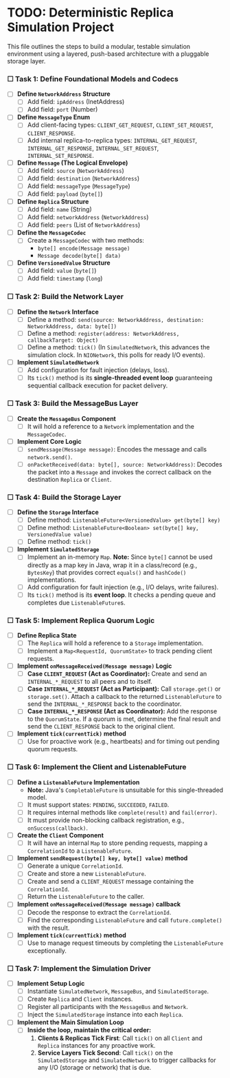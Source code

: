 # TODO: Deterministic Replica Simulation Project

This file outlines the steps to build a modular, testable simulation environment using a layered, push-based architecture with a pluggable storage layer.

### ☐ **Task 1: Define Foundational Models and Codecs**

-   [ ] **Define `NetworkAddress` Structure**
    -   [ ] Add field: `ipAddress` (InetAddress)
    -   [ ] Add field: `port` (Number)

-   [ ] **Define `MessageType` Enum**
    -   [ ] Add client-facing types: `CLIENT_GET_REQUEST`, `CLIENT_SET_REQUEST`, `CLIENT_RESPONSE`.
    -   [ ] Add internal replica-to-replica types: `INTERNAL_GET_REQUEST`, `INTERNAL_GET_RESPONSE`, `INTERNAL_SET_REQUEST`, `INTERNAL_SET_RESPONSE`.

-   [ ] **Define `Message` (The Logical Envelope)**
    -   [ ] Add field: `source` (`NetworkAddress`)
    -   [ ] Add field: `destination` (`NetworkAddress`)
    -   [ ] Add field: `messageType` (`MessageType`)
    -   [ ] Add field: `payload` (`byte[]`)

-   [ ] **Define `Replica` Structure**
    -   [ ] Add field: `name` (String)
    -   [ ] Add field: `networkAddress` (`NetworkAddress`)
    -   [ ] Add field: `peers` (List of `NetworkAddress`)

-   [ ] **Define the `MessageCodec`**
    -   [ ] Create a `MessageCodec` with two methods:
        -   `byte[] encode(Message message)`
        -   `Message decode(byte[] data)`

-   [ ] **Define `VersionedValue` Structure**
    -   [ ] Add field: `value` (`byte[]`)
    -   [ ] Add field: `timestamp` (`long`)

### ☐ **Task 2: Build the Network Layer**

-   [ ] **Define the `Network` Interface**
    -   [ ] Define a method: `send(source: NetworkAddress, destination: NetworkAddress, data: byte[])`
    -   [ ] Define a method: `register(address: NetworkAddress, callbackTarget: Object)`
    -   [ ] Define a method: `tick()` (In `SimulatedNetwork`, this advances the simulation clock. In `NIONetwork`, this polls for ready I/O events).

-   [ ] **Implement `SimulatedNetwork`**
    -   [ ] Add configuration for fault injection (delays, loss).
    -   [ ] Its `tick()` method is its **single-threaded event loop** guaranteeing sequential callback execution for packet delivery.

### ☐ **Task 3: Build the MessageBus Layer**

-   [ ] **Create the `MessageBus` Component**
    -   [ ] It will hold a reference to a `Network` implementation and the `MessageCodec`.

-   [ ] **Implement Core Logic**
    -   [ ] `sendMessage(Message message)`: Encodes the message and calls `network.send()`.
    -   [ ] `onPacketReceived(data: byte[], source: NetworkAddress)`: Decodes the packet into a `Message` and invokes the correct callback on the destination `Replica` or `Client`.

### ☐ **Task 4: Build the Storage Layer**

-   [ ] **Define the `Storage` Interface**
    -   [ ] Define method: `ListenableFuture<VersionedValue> get(byte[] key)`
    -   [ ] Define method: `ListenableFuture<Boolean> set(byte[] key, VersionedValue value)`
    -   [ ] Define method: `tick()`

-   [ ] **Implement `SimulatedStorage`**
    -   [ ] Implement an in-memory `Map`. **Note:** Since `byte[]` cannot be used directly as a map key in Java, wrap it in a class/record (e.g., `BytesKey`) that provides correct `equals()` and `hashCode()` implementations.
    -   [ ] Add configuration for fault injection (e.g., I/O delays, write failures).
    -   [ ] Its `tick()` method is its **event loop**. It checks a pending queue and completes due `ListenableFuture`s.

### ☐ **Task 5: Implement Replica Quorum Logic**

-   [ ] **Define Replica State**
    -   [ ] The `Replica` will hold a reference to a `Storage` implementation.
    -   [ ] Implement a `Map<RequestId, QuorumState>` to track pending client requests.

-   [ ] **Implement `onMessageReceived(Message message)` Logic**
    -   [ ] **Case `CLIENT_REQUEST` (Act as Coordinator):** Create and send an `INTERNAL_*_REQUEST` to all peers and to itself.
    -   [ ] **Case `INTERNAL_*_REQUEST` (Act as Participant):** Call `storage.get()` or `storage.set()`. Attach a callback to the returned `ListenableFuture` to send the `INTERNAL_*_RESPONSE` back to the coordinator.
    -   [ ] **Case `INTERNAL_*_RESPONSE` (Act as Coordinator):** Add the response to the `QuorumState`. If a quorum is met, determine the final result and send the `CLIENT_RESPONSE` back to the original client.

-   [ ] **Implement `tick(currentTick)` method**
    -   [ ] Use for proactive work (e.g., heartbeats) and for timing out pending quorum requests.

### ☐ **Task 6: Implement the Client and ListenableFuture**

-   [ ] **Define a `ListenableFuture` Implementation**
    -   **Note:** Java's `CompletableFuture` is unsuitable for this single-threaded model.
    -   [ ] It must support states: `PENDING`, `SUCCEEDED`, `FAILED`.
    -   [ ] It requires internal methods like `complete(result)` and `fail(error)`.
    -   [ ] It must provide non-blocking callback registration, e.g., `onSuccess(callback)`.

-   [ ] **Create the `Client` Component**
    -   [ ] It will have an internal `Map` to store pending requests, mapping a `CorrelationId` to a `ListenableFuture`.

-   [ ] **Implement `sendRequest(byte[] key, byte[] value)` method**
    -   [ ] Generate a unique `CorrelationId`.
    -   [ ] Create and store a new `ListenableFuture`.
    -   [ ] Create and send a `CLIENT_REQUEST` message containing the `CorrelationId`.
    -   [ ] Return the `ListenableFuture` to the caller.

-   [ ] **Implement `onMessageReceived(Message message)` callback**
    -   [ ] Decode the response to extract the `CorrelationId`.
    -   [ ] Find the corresponding `ListenableFuture` and call `future.complete()` with the result.

-   [ ] **Implement `tick(currentTick)` method**
    -   [ ] Use to manage request timeouts by completing the `ListenableFuture` exceptionally.

### ☐ **Task 7: Implement the Simulation Driver**

-   [ ] **Implement Setup Logic**
    -   [ ] Instantiate `SimulatedNetwork`, `MessageBus`, and `SimulatedStorage`.
    -   [ ] Create `Replica` and `Client` instances.
    -   [ ] Register all participants with the `MessageBus` and `Network`.
    -   [ ] Inject the `SimulatedStorage` instance into each `Replica`.

-   [ ] **Implement the Main Simulation Loop**
    -   [ ] **Inside the loop, maintain the critical order:**
        1.  **Clients & Replicas Tick First**: Call `tick()` on all `Client` and `Replica` instances for any proactive work.
        2.  **Service Layers Tick Second**: Call `tick()` on the `SimulatedStorage` and `SimulatedNetwork` to trigger callbacks for any I/O (storage or network) that is due.